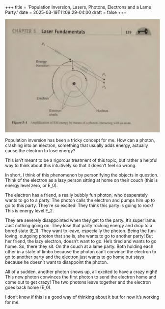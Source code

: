 +++
title = 'Population Inversion, Lasers, Photons, Electrons and a Lame Party.'
date = 2025-03-19T11:09:29-04:00
draft = false
+++

![Laser Fundamentals](laser-photon-electron-interaction.jpeg)

Population inversion has been a tricky concept for me. How can a photon, crashing into an electron, something that usually adds energy, actually cause the electron to lose energy?

This isn’t meant to be a rigorous treatment of this topic, but rather a helpful way to think about this intuitively so that it doesn’t feel so wrong.

In short, I think of this phenomenon by personifying the objects in question. Think of the electron as a lazy person sitting at home on their couch (this is energy level zero, or E_0).

The electron has a friend, a really bubbly fun photon, who desperately wants to go to a party. The photon calls the electron and pumps him up to go to this party. They’re so excited! They think this party is going to rock! This is energy level E_2.

They are severely disappointed when they get to the party. It’s super lame. Just nothing going on. They lose that party rocking energy and drop to a bored state (E_1). They want to leave, especially the photon. Being the fun-loving, outgoing photon that she is, she wants to go to another party! But her friend, the lazy electron, doesn’t want to go. He’s tired and wants to go home. So, there they sit. On the couch at a lame party. Both holding each other in a state of limbo because the photon can’t convince the electron to go to another party and the electron just wants to go home but stays because he doesn’t want to disappoint the photon.

All of a sudden, another photon shows up, all excited to have a crazy night! This new photon convinces the first photon to send the electron home and come out to get crazy! The two photons leave together and the electron goes back home (E_0).

I don’t know if this is a good way of thinking about it but for now it’s working for me.
